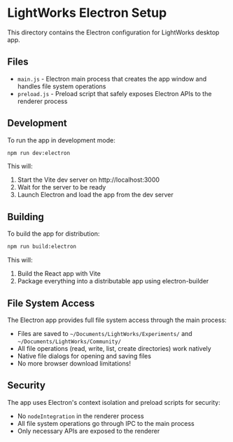 # LightWorks Electron Setup

This directory contains the Electron configuration for LightWorks desktop app.

## Files

- `main.js` - Electron main process that creates the app window and handles file system operations
- `preload.js` - Preload script that safely exposes Electron APIs to the renderer process

## Development

To run the app in development mode:

```bash
npm run dev:electron
```

This will:
1. Start the Vite dev server on http://localhost:3000
2. Wait for the server to be ready
3. Launch Electron and load the app from the dev server

## Building

To build the app for distribution:

```bash
npm run build:electron
```

This will:
1. Build the React app with Vite
2. Package everything into a distributable app using electron-builder

## File System Access

The Electron app provides full file system access through the main process:

- Files are saved to `~/Documents/LightWorks/Experiments/` and `~/Documents/LightWorks/Community/`
- All file operations (read, write, list, create directories) work natively
- Native file dialogs for opening and saving files
- No more browser download limitations!

## Security

The app uses Electron's context isolation and preload scripts for security:
- No `nodeIntegration` in the renderer process
- All file system operations go through IPC to the main process
- Only necessary APIs are exposed to the renderer








